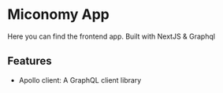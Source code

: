 # Miconomy App

Here you can find the frontend app. Built with NextJS & Graphql

## Features

- Apollo client: A GraphQL client library
